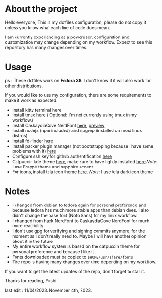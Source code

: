 # About the project
Hello everyone,
This is my dotfiles configuration, please do not copy it unless you know what
each line of code does mean.

I am currently experiencing as a poweruser, configuration and customization
may change depending on my workflow. Expect to see this repository has many
changes over times.

# Usage

ps : These dotfiles work on **Fedora 38**. I don't know if it will
also work for other distributions.

If you would like to use my configuration, there are some requirements to make
it work as expected.

- Install kitty terminal [here](https://sw.kovidgoyal.net/kitty/binary/)
- Install tmux [here](https://github.com/tmux/tmux/wiki/Installing) { Optional: I'm not currently using tmux in my workflow.}
- Install CaskaydiaCove NerdFont [here](https://github.com/ryanoasis/nerd-fonts/releases/download/v3.0.2/CascadiaCode.zip),
 [preview](https://www.programmingfonts.org/#cascadia-code)
- Install nodejs (npm included) and ripgrep (installed on most linux distros)
- Install fd-finder [here](https://github.com/sharkdp/fd)
- Install packer plugin manager (not bootstrapping because I have some problems with it) [here](https://github.com/wbthomason/packer.nvim)
- Configure ssh key for github authentification [here](https://docs.github.com/en/authentication/connecting-to-github-with-ssh)
- Catpuccin kde theme [here](https://github.com/catppuccin/kde), make sure to have lightly installed [here](https://github.com/Luwx/Lightly)
*Note*: I use Frappé theme and sapphire accent
- For icons, install tela icon theme [here](https://github.com/vinceliuice/Tela-icon-theme).
*Note*: I use tela dark icon theme

# Notes
- I changed from debian to fedora again for personal preference and because fedora has much more stable apps than debian does. I also didn't change the base font (Noto Sans) for my linux workflow.
- I changed from hack NerdFont to CaskaydiaCove NerdFont for much more readibility
- I don't use gpg for verifying and signing commits anymore, for the moment as I don't really need to. Maybe I will have another opinion about it in the future
- My entire workflow system is based on the catpuccin theme for personal preference and because I like it
- Fonts downloaded must be copied to `$HOME/usr/share/fonts`
- The repo is having many changes over time depending on my workflow.


If you want to get the latest updates of the repo, don't forget to star it.

Thanks for reading,
Yushi

last edit : 11/04/2023. November 4th, 2023.

